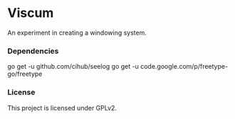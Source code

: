Viscum
======

An experiment in creating a windowing system.


### Dependencies

go get -u github.com/cihub/seelog
go get -u code.google.com/p/freetype-go/freetype


### License

This project is licensed under GPLv2.
